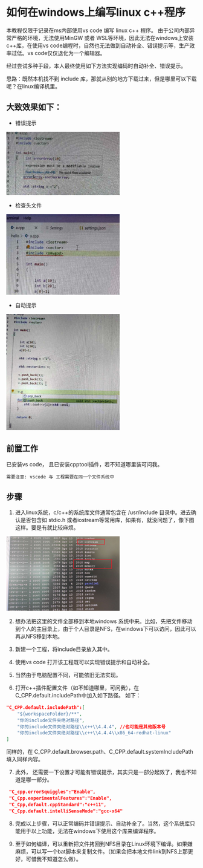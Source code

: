 # 如何在windows上编写linux c++程序
本教程仅限于记录在ms内部使用vs code 编写 linux c++ 程序。
由于公司内部异常严格的环境，无法使用MinGW 或者 WSL等环境，因此无法在windows上安装c++库，在使用vs code编程时，自然也无法做到自动补全、错误提示等，生产效率过低。vs code仅仅退化为一个编辑器。

经过尝试多种手段，本人最终使用如下方法实现编码时自动补全、错误提示。

思路：既然本机找不到 include 库，那就从别的地方下载过来，但是哪里可以下载呢？在linux编译机里。

## 大致效果如下：

* 错误提示

<img src="./1.jpg" width="300px">

* 检查头文件

<img src="./2.jpg" width="300px">

* 自动提示

<img src="./3.jpg" width="300px">


## 前置工作
已安装vs code， 且已安装cpptool插件，若不知道哪里装可问我。

`需要注意: vscode 与 工程需要在同一个文件系统中`

## 步骤
1. 进入linux系统，c/c++的系统库文件通常包含在 /usr/include 目录中。进去确认是否包含如 stdio.h 或者iostream等常用库，如果有，就没问题了，像下图这样。要是有就比较麻烦。
<img src="./4.jpg" width="300px">

2. 想办法把这里的文件全部移到本地windows 系统中来。比如，先把文件移动到个人的主目录上，由于个人目录是NFS，在windows下可以访问，因此可以再从NFS移到本地。

3. 新建一个工程，将include目录放入其中。

4. 使用vs code 打开该工程既可以实现错误提示和自动补全。

5. 当然由于电脑配置不同，可能依旧无法实现。

6. 打开c++插件配置文件（如不知道哪里，可问我），在 C_CPP.default.includePath中加入如下路径。
如下：
```json
"C_CPP.default.includePath":[
    "${workspaceFolder}/**",
    "你的include文件夹绝对路径",
    "你的include文件夹绝对路径\\c++\\4.4.4", //也可能是其他版本号
    "你的include文件夹绝对路径\\c++\\4.4.4\\x86_64-redhat-linux"
]

```

同样的，在 C_CPP.default.browser.path、C_CPP.default.systemIncludePath 填入同样内容。

7. 此外， 还需要一下设置才可能有错误提示，其实只是一部分起效了，我也不知道是哪一部分。
```json
 "C_cpp.errorSquiggles":"Enable",
 "C_Cpp.experimentalFeatures":"Enable",
 "C_Cpp,default.cppStandard":"c++11",
 "C_Cpp.default.intelliSenseMode":"gcc-x64"

 ```

 8. 完成以上步骤，可以正常编码并错误提示、自动补全了。当然，这个系统库只能用于以上功能，无法在windows下使用这个库来编译程序。

 9. 至于如何编译，可以重新把文件拷回到NFS目录在Linux环境下编译。如果嫌麻烦，可以写一个bat脚本来复制文件。（如果会把本地文件link到NFS上那更好，可惜我不知道怎么做）。